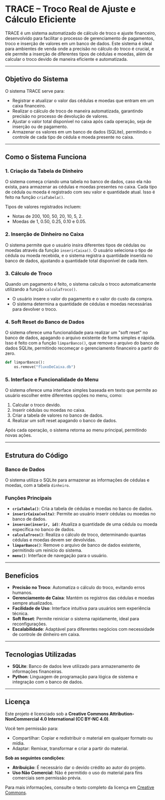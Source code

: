 # TRACE – Troco Real de Ajuste e Cálculo Eficiente 

TRACE é um sistema automatizado de cálculo de troco e ajuste financeiro, desenvolvido para facilitar o processo de gerenciamento de pagamentos, troco e inserção de valores em um banco de dados. Este sistema é ideal para ambientes de venda onde a precisão no cálculo do troco é crucial, e ele permite a inserção de diferentes tipos de cédulas e moedas, além de calcular o troco devido de maneira eficiente e automatizada.

---

## Objetivo do Sistema
O sistema TRACE serve para:
- Registrar e atualizar o valor das cédulas e moedas que entram em um caixa financeiro.
- Realizar o cálculo de troco de maneira automatizada, garantindo precisão no processo de devolução de valores.
- Ajustar o valor total disponível no caixa após cada operação, seja de inserção ou de pagamento.
- Armazenar os valores em um banco de dados (SQLite), permitindo o controle de cada tipo de cédula e moeda presente no caixa.

---

## Como o Sistema Funciona

### 1. Criação da Tabela de Dinheiro
O sistema começa criando uma tabela no banco de dados, caso ela não exista, para armazenar as cédulas e moedas presentes no caixa. Cada tipo de cédula ou moeda é registrado com seu valor e quantidade atual. Isso é feito na função `criaTabela()`.

Tipos de valores registrados incluem:  
- Notas de 200, 100, 50, 20, 10, 5, 2.  
- Moedas de 1, 0.50, 0.25, 0.10 e 0.05.

### 2. Inserção de Dinheiro no Caixa
O sistema permite que o usuário insira diferentes tipos de cédulas ou moedas através da função `inserirCaixa()`. O usuário seleciona o tipo de cédula ou moeda recebida, e o sistema registra a quantidade inserida no banco de dados, ajustando a quantidade total disponível de cada item.

### 3. Cálculo de Troco
Quando um pagamento é feito, o sistema calcula o troco automaticamente utilizando a função `calculaTroco()`.  
- O usuário insere o valor do pagamento e o valor do custo da compra.  
- O sistema determina a quantidade de cédulas e moedas necessárias para devolver o troco.

### 4. Soft Reset do Banco de Dados
O sistema oferece uma funcionalidade para realizar um "soft reset" no banco de dados, apagando o arquivo existente de forma simples e rápida. Isso é feito com a função `limparBanco()`, que remove o arquivo do banco de dados SQLite, permitindo recomeçar o gerenciamento financeiro a partir do zero.

```python
def limparBanco():
    os.remove("fluxoDeCaixa.db")
```

### 5. Interface e Funcionalidade do Menu
O sistema oferece uma interface simples baseada em texto que permite ao usuário escolher entre diferentes opções no menu, como:
1. Calcular o troco devido.  
2. Inserir cédulas ou moedas no caixa.  
3. Criar a tabela de valores no banco de dados.  
4. Realizar um soft reset apagando o banco de dados.  

Após cada operação, o sistema retorna ao menu principal, permitindo novas ações.

---

## Estrutura do Código

### Banco de Dados
O sistema utiliza o SQLite para armazenar as informações de cédulas e moedas, com a tabela `dinheiro`.

### Funções Principais
- **`criaTabela()`**: Cria a tabela de cédulas e moedas no banco de dados.
- **`inserirCaixa(volta)`**: Permite ao usuário inserir cédulas ou moedas no banco de dados.
- **`insercao(inserir, id)`**: Atualiza a quantidade de uma cédula ou moeda específica no banco de dados.
- **`calculaTroco()`**: Realiza o cálculo de troco, determinando quantas cédulas e moedas devem ser devolvidas.
- **`limparBanco()`**: Remove o arquivo de banco de dados existente, permitindo um reinício do sistema.
- **`menu()`**: Interface de navegação para o usuário.

---

## Benefícios
- **Precisão no Troco**: Automatiza o cálculo do troco, evitando erros humanos.  
- **Gerenciamento de Caixa**: Mantém os registros das cédulas e moedas sempre atualizados.  
- **Facilidade de Uso**: Interface intuitiva para usuários sem experiência técnica.  
- **Soft Reset**: Permite reiniciar o sistema rapidamente, ideal para reconfigurações.  
- **Escalabilidade**: Adaptável para diferentes negócios com necessidade de controle de dinheiro em caixa.  

---

## Tecnologias Utilizadas
- **SQLite**: Banco de dados leve utilizado para armazenamento de informações financeiras.  
- **Python**: Linguagem de programação para lógica de sistema e integração com o banco de dados.  

---

## Licença
Este projeto é licenciado sob a **Creative Commons Attribution-NonCommercial 4.0 International (CC BY-NC 4.0)**.  

Você tem permissão para:  
- Compartilhar: Copiar e redistribuir o material em qualquer formato ou mídia.  
- Adaptar: Remixar, transformar e criar a partir do material.  

**Sob as seguintes condições**:  
- **Atribuição**: É necessário dar o devido crédito ao autor do projeto.  
- **Uso Não Comercial**: Não é permitido o uso do material para fins comerciais sem permissão prévia.  

Para mais informações, consulte o texto completo da licença em [Creative Commons](https://creativecommons.org/licenses/by-nc/4.0/).  
